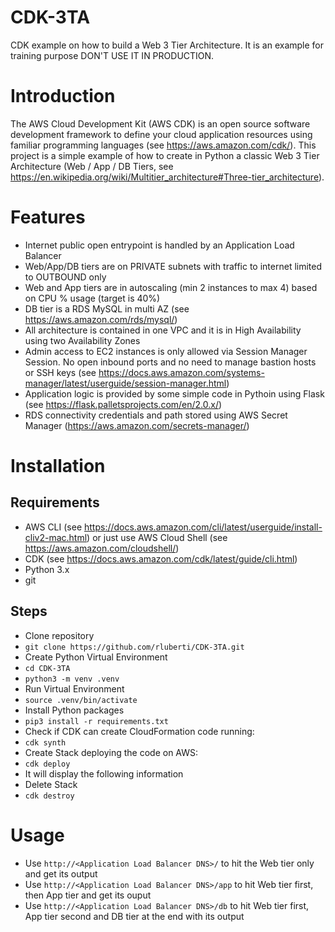 # CDK-3TA
CDK example on how to build a Web 3 Tier Architecture.
It is an example for training purpose DON'T USE IT IN PRODUCTION.

# Introduction

The AWS Cloud Development Kit (AWS CDK) is an open source software development framework to define your cloud application resources using familiar programming languages (see https://aws.amazon.com/cdk/).
This project is a simple example of how to create in Python a classic Web 3 Tier Architecture (Web / App / DB Tiers, see https://en.wikipedia.org/wiki/Multitier_architecture#Three-tier_architecture).

# Features

- Internet public open entrypoint is handled by an Application Load Balancer
- Web/App/DB tiers are on PRIVATE subnets with traffic to internet limited to OUTBOUND only
- Web and App tiers are in autoscaling (min 2 instances to max 4) based on CPU % usage (target is 40%)
- DB tier is a RDS MySQL in multi AZ (see https://aws.amazon.com/rds/mysql/)
- All architecture is contained in one VPC and it is in High Availability using two Availability Zones
- Admin access to EC2 instances is only allowed via Session Manager Session. No open inbound ports and no need to manage bastion hosts or SSH keys (see https://docs.aws.amazon.com/systems-manager/latest/userguide/session-manager.html)
- Application logic is provided by some simple code in Pythoin using Flask (see https://flask.palletsprojects.com/en/2.0.x/)
- RDS connectivity credentials and path stored using AWS Secret Manager (https://aws.amazon.com/secrets-manager/)

# Installation

## Requirements
- AWS CLI (see https://docs.aws.amazon.com/cli/latest/userguide/install-cliv2-mac.html) or just use AWS Cloud Shell (see https://aws.amazon.com/cloudshell/)
- CDK (see https://docs.aws.amazon.com/cdk/latest/guide/cli.html)
- Python 3.x 
- git
## Steps
- Clone repository
- `git clone https://github.com/rluberti/CDK-3TA.git`
- Create Python Virtual Environment
- `cd CDK-3TA`
- `python3 -m venv .venv`
- Run Virtual Environment
- `source .venv/bin/activate`
- Install Python packages
- `pip3 install -r requirements.txt`
- Check if CDK can create CloudFormation code running:
- `cdk synth`
- Create Stack deploying the code on AWS:
- `cdk deploy`
- It will display the following information
- Delete Stack
- `cdk destroy`



# Usage
- Use `http://<Application Load Balancer DNS>/` to hit the Web tier only and get its output
- Use `http://<Application Load Balancer DNS>/app` to hit Web tier first, then App tier and get its ouput
- Use `http://<Application Load Balancer DNS>/db` to hit Web tier first, App tier second and DB tier at the end with its output


